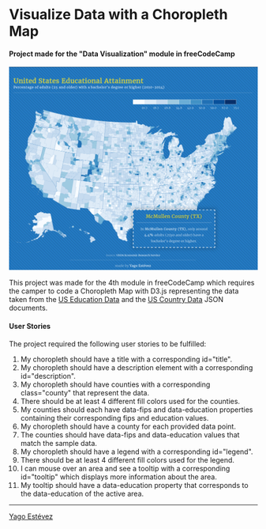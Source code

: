 # Visualize Data with a Choropleth Map
#### Project made for the "Data Visualization" module in freeCodeCamp 

![alt text](./Screenshot.png "Screenshot")

This project was made for the 4th module in freeCodeCamp which requires the camper to code a Choropleth Map with D3.js representing the data taken from the [US Education Data](https://raw.githubusercontent.com/no-stack-dub-sack/testable-projects-fcc/master/src/data/choropleth_map/for_user_education.json) and the [US Country Data](https://raw.githubusercontent.com/no-stack-dub-sack/testable-projects-fcc/master/src/data/choropleth_map/counties.json) JSON documents.

#### User Stories

The project required the following user stories to be fulfilled:

1. My choropleth should have a title with a corresponding id="title".
2. My choropleth should have a description element with a corresponding id="description".
3. My choropleth should have counties with a corresponding class="county" that represent the data.
4. There should be at least 4 different fill colors used for the counties.
5. My counties should each have data-fips and data-education properties containing their corresponding fips and education values.
6. My choropleth should have a county for each provided data point.
7. The counties should have data-fips and data-education values that match the sample data.
8. My choropleth should have a legend with a corresponding id="legend".
9. There should be at least 4 different fill colors used for the legend.
10. I can mouse over an area and see a tooltip with a corresponding id="tooltip" which displays more information about the area.
11. My tooltip should have a data-education property that corresponds to the data-education of the active area.

---
[Yago Estévez](https://twitter.com/yagoestevez)
